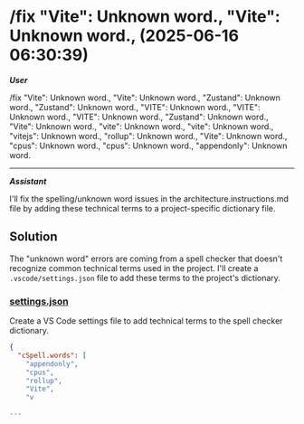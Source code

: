 <!-- Generated by SpecStory -->

# /fix "Vite": Unknown word., "Vite": Unknown word., (2025-06-16 06:30:39)

_**User**_

/fix "Vite": Unknown word., "Vite": Unknown word., "Zustand": Unknown word., "Zustand": Unknown word., "VITE": Unknown word., "VITE": Unknown word., "VITE": Unknown word., "Zustand": Unknown word., "Vite": Unknown word., "vite": Unknown word., "vite": Unknown word., "vitejs": Unknown word., "rollup": Unknown word., "Vite": Unknown word., "cpus": Unknown word., "cpus": Unknown word., "appendonly": Unknown word.

---

_**Assistant**_

I'll fix the spelling/unknown word issues in the architecture.instructions.md file by adding these technical terms to a project-specific dictionary file.

## Solution

The "unknown word" errors are coming from a spell checker that doesn't recognize common technical terms used in the project. I'll create a `.vscode/settings.json` file to add these terms to the project's dictionary.

### [settings.json](file:///c%3A/Users/aggis/GitHub/runerogue/.vscode/settings.json)

Create a VS Code settings file to add technical terms to the spell checker dictionary.

```json
{
  "cSpell.words": [
    "appendonly",
    "cpus",
    "rollup",
    "Vite",
    "v

---

```
